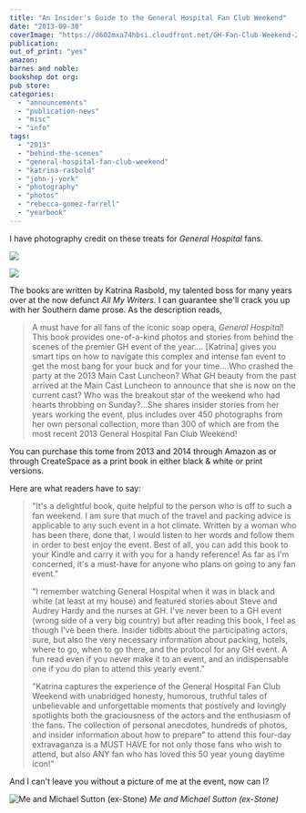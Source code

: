```yaml
---
title: "An Insider's Guide to the General Hospital Fan Club Weekend"
date: "2013-09-30"
coverImage: "https://d602mxa74hbsi.cloudfront.net/GH-Fan-Club-Weekend-2013.jpg"
publication:
out_of_print: "yes"
amazon:
barnes and noble:
bookshop dot org:
pub store:
categories:
  - "announcements"
  - "publication-news"
  - "misc"
  - "info"
tags:
  - "2013"
  - "behind-the-scenes"
  - "general-hospital-fan-club-weekend"
  - "katrina-rasbold"
  - "john-j-york"
  - "photography"
  - "photos"
  - "rebecca-gomez-farrell"
  - "yearbook"
---
```


I have photography credit on these treats for _General Hospital_ fans.

![](https://d2ypg8o05lff0b.cloudfront.net/wp-content/uploads/sites/3/2013/09/5144YUs6JfL._SX398_BO1,204,203,200_.jpg)

![](https://d2ypg8o05lff0b.cloudfront.net/wp-content/uploads/sites/3/2013/09/51Gm8WIKYNL._SX398_BO1,204,203,200_.jpg)

The books are written by Katrina Rasbold, my talented boss for many years over at the now defunct _All My Writers._ I can guarantee she'll crack you up with her Southern dame prose. As the description reads,

> A must have for all fans of the iconic soap opera, _General Hospital_! This book provides one-of-a-kind photos and stories from behind the scenes of the premier GH event of the year.... \[Katrina\] gives you smart tips on how to navigate this complex and intense fan event to get the most bang for your buck and for your time....Who crashed the party at the 2013 Main Cast Luncheon? What GH beauty from the past arrived at the Main Cast Luncheon to announce that she is now on the current cast? Who was the breakout star of the weekend who had hearts throbbing on Sunday?...She shares insider stories from her years working the event, plus includes over 450 photographs from her own personal collection, more than 300 of which are from the most recent 2013 General Hospital Fan Club Weekend!

You can purchase this tome from 2013 and 2014 through Amazon as or through CreateSpace as a print book in either black & white or print versions.

Here are what readers have to say:

> "It's a delightful book, quite helpful to the person who is off to such a fan weekend. I am sure that much of the travel and packing advice is applicable to any such event in a hot climate. Written by a woman who has been there, done that, I would listen to her words and follow them in order to best enjoy the event. Best of all, you can add this book to your Kindle and carry it with you for a handy reference! As far as I'm concerned, it's a must-have for anyone who plans on going to any fan event."
>
> "I remember watching General Hospital when it was in black and white (at least at my house) and featured stories about Steve and Audrey Hardy and the nurses at GH. I've never been to a GH event (wrong side of a very big country) but after reading this book, I feel as though I've been there. Insider tidbits about the participating actors, sure, but also the very necessary information about packing, hotels, where to go, when to go there, and the protocol for any GH event. A fun read even if you never make it to an event, and an indispensable one if you do plan to attend this yearly event."
>
> "Katrina captures the experience of the General Hospital Fan Club Weekend with unabridged honesty, humorous, truthful tales of unbelievable and unforgettable moments that postively and lovingly spotlights both the graciousness of the actors and the enthusiasm of the fans. The collection of personal anecdotes, hundreds of photos, and insider information about how to prepare" to attend this four-day extravaganza is a MUST HAVE for not only those fans who wish to attend, but also ANY fan who has loved this 50 year young daytime icon!"

And I can't leave you without a picture of me at the event, now can I?

![Me and Michael Sutton (ex-Stone)](https://d602mxa74hbsi.cloudfront.net/GHFCW14_Past_Cast_173.JPG) *Me and Michael Sutton (ex-Stone)*
